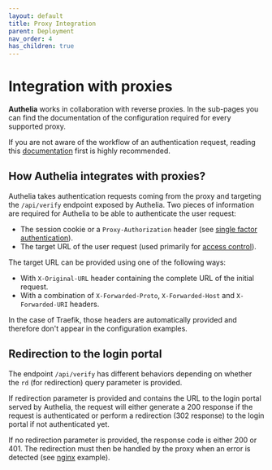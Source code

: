 ```yaml
---
layout: default
title: Proxy Integration
parent: Deployment
nav_order: 4
has_children: true
---
```


# Integration with proxies

**Authelia** works in collaboration with reverse proxies. In the sub-pages you
can find the documentation of the configuration required for every supported
proxy.

If you are not aware of the workflow of an authentication request, reading this
[documentation](../../home/architecture.md) first is highly recommended.


## How Authelia integrates with proxies?

Authelia takes authentication requests coming from the proxy and targeting the 
`/api/verify` endpoint exposed by Authelia. Two pieces of information are required for
Authelia to be able to authenticate the user request:

* The session cookie or a `Proxy-Authorization` header (see [single factor authentication](../../features/single-factor.md)).
* The target URL of the user request (used primarily for [access control](../../features/access-control.md)).

The target URL can be provided using one of the following ways:

* With `X-Original-URL` header containing the complete URL of the initial request.
* With a combination of `X-Forwarded-Proto`, `X-Forwarded-Host` and `X-Forwarded-URI` headers.

In the case of Traefik, those headers are automatically provided and therefore don't
appear in the configuration examples.

## Redirection to the login portal

The endpoint `/api/verify` has different behaviors depending on whether
the `rd` (for redirection) query parameter is provided.

If redirection parameter is provided and contains the URL to the login portal
served by Authelia, the request will either generate a 200 response
if the request is authenticated or perform a redirection (302 response) to the
login portal if not authenticated yet.

If no redirection parameter is provided, the response code is either 200 or 401. The
redirection must then be handled by the proxy when an error is detected
(see [nginx](./nginx.md) example).

